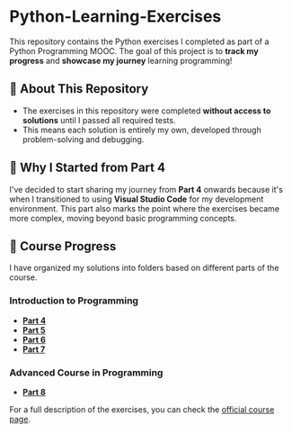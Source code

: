 # Python-Learning-Exercises
This repository contains the Python exercises I completed as part of a Python Programming MOOC. The goal of this project is to **track my progress** and **showcase my journey** learning programming!

## 🚀 About This Repository
- The exercises in this repository were completed **without access to solutions** until I passed all required tests.  
- This means each solution is entirely my own, developed through problem-solving and debugging.  

## 📌 Why I Started from Part 4
I've decided to start sharing my journey from **Part 4** onwards because it's when I transitioned to using **Visual Studio Code** for my development environment. This part also marks the point where the exercises became more complex, moving beyond basic programming concepts.

## 📂 Course Progress
I have organized my solutions into folders based on different parts of the course.  

### Introduction to Programming

- [**Part 4**](https://github.com/MadalenaAndrade/Python-Learning-Exercises/tree/main/Part-4-Introduction-to-Programming) 
- [**Part 5**](todo.com) 
- [**Part 6**](todo.com) 
- [**Part 7**](todo.com) 

### Advanced Course in Programming

- [**Part 8**](todo.com) 

For a full description of the exercises, you can check the [official course page](https://programming-24.mooc.fi/).  
